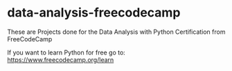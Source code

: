 # data-analysis-freecodecamp
These are Projects done for the Data Analysis with Python Certification from FreeCodeCamp

If you want to learn Python for free go to:
https://www.freecodecamp.org/learn
